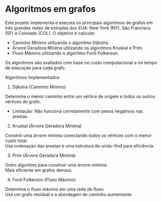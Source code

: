 # Algoritmos em grafos

Este projeto implementa e executa os principais algoritmos de grafos em três grandes redes de estradas dos EUA: New York (NY), São Francisco (SF) e Colorado (COL). O objetivo é calcular:

 - Caminho Mínimo utilizando o algoritmo Dijkstra.
 - Árvore Geradora Mínima utilizando os algoritmos Kruskal e Prim.
 - Fluxo Máximo utilizando o algoritmo Ford-Fulkerson.
   
Os algoritmos são avaliados com base no custo computacional e no tempo de execução para cada grafo.

Algoritmos Implementados
 1. Dijkstra (Caminho Mínimo)

Determina o menor caminho entre um vértice de origem e todos os outros vértices do grafo.
 - Limitação: Não funciona corretamente com pesos negativos nas arestas.
   
 2. Kruskal (Árvore Geradora Mínima)

Constrói uma árvore mínima conectando todos os vértices com o menor custo total. <br>
Usa ordenação das arestas e uma estrutura de união-find para eficiência.

 3. Prim (Árvore Geradora Mínima)

Outro algoritmo para construir uma árvore mínima. <br>
Mais eficiente em grafos densos.

 4. Ford-Fulkerson (Fluxo Máximo)

Determina o fluxo máximo em uma rede de fluxo. <br>
Usa um grafo residual e a abordagem de caminho aumentante.
